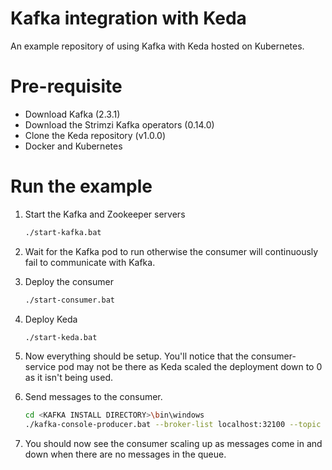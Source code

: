 # Kafka integration with Keda
An example repository of using Kafka with Keda hosted on Kubernetes.

# Pre-requisite
* Download Kafka (2.3.1)
* Download the Strimzi Kafka operators (0.14.0)
* Clone the Keda repository (v1.0.0)
* Docker and Kubernetes

# Run the example
1. Start the Kafka and Zookeeper servers
    ```bash
    ./start-kafka.bat
    ```

1. Wait for the Kafka pod to run otherwise the consumer will continuously fail to communicate with Kafka.

1. Deploy the consumer
    ```bash
    ./start-consumer.bat
    ```

1. Deploy Keda
    ```bash
    ./start-keda.bat
    ```

1. Now everything should be setup. You'll notice that the consumer-service pod may not be there as Keda scaled the deployment down to 0 as it isn't being used.

1. Send messages to the consumer.

    ```bash
    cd <KAFKA INSTALL DIRECTORY>\bin\windows
    ./kafka-console-producer.bat --broker-list localhost:32100 --topic messages
    ```
1. You should now see the consumer scaling up as messages come in and down when there are no messages in the queue.
